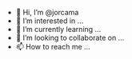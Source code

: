 - 👋 Hi, I’m @jorcama
- 👀 I’m interested in ...
- 🌱 I’m currently learning ...
- 💞️ I’m looking to collaborate on ...
- 📫 How to reach me ...

<!---
jorcama/jorcama is a ✨ special ✨ repository because its `README.md` (this file) appears on your GitHub profile.
You can click the Preview link to take a look at your changes.
--->
